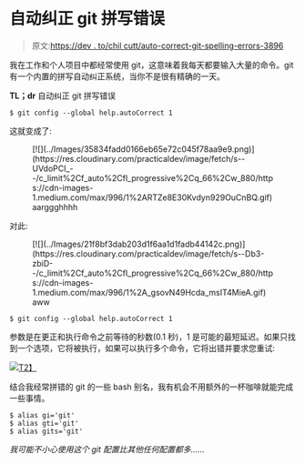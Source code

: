 # 自动纠正 git 拼写错误

> 原文:[https://dev . to/chil cutt/auto-correct-git-spelling-errors-3896](https://dev.to/chilcutt/auto-correct-git-spelling-mistakes-3896)

我在工作和个人项目中都经常使用 git，这意味着我每天都要输入大量的命令。git 有一个内置的拼写自动纠正系统，当你不是很有精确的一天。

**TL；dr** 自动纠正 git 拼写错误

```
$ git config --global help.autoCorrect 1 
```

这就变成了:

<figure>[![](../Images/35834fadd0166eb65e72c045f78aa9e9.png)](https://res.cloudinary.com/practicaldev/image/fetch/s--UVdoPCI_--/c_limit%2Cf_auto%2Cfl_progressive%2Cq_66%2Cw_880/https://cdn-images-1.medium.com/max/996/1%2ARTZe8E30Kvdyn929OuCnBQ.gif)

<figcaption>aarggghhhh</figcaption>

</figure>

对此:

<figure>[![](../Images/21f8bf3dab203d1f6aa1d1fadb44142c.png)](https://res.cloudinary.com/practicaldev/image/fetch/s--Db3-zbiD--/c_limit%2Cf_auto%2Cfl_progressive%2Cq_66%2Cw_880/https://cdn-images-1.medium.com/max/996/1%2A_gsovN49Hcda_msIT4MieA.gif)

<figcaption>aww</figcaption>

</figure>

```
$ git config --global help.autoCorrect 1 
```

参数是在更正和执行命令之前等待的秒数(0.1 秒)，1 是可能的最短延迟。如果只找到一个选项，它将被执行，如果可以执行多个命令，它将出错并要求您重试:

[![](../Images/82ef7a3f17a286a0092adc25e7c26fa0.png)T2】](https://res.cloudinary.com/practicaldev/image/fetch/s--5UKq7kwY--/c_limit%2Cf_auto%2Cfl_progressive%2Cq_auto%2Cw_880/https://cdn-images-1.medium.com/max/996/1%2A0F0D-F4z2VNCvsDWTzUdGQ.png)

结合我经常拼错的 git 的一些 bash 别名，我有机会不用额外的一杯咖啡就能完成一些事情。

```
$ alias gi='git'
$ alias gti='git'
$ alias gits='git' 
```

*我可能不小心使用这个 git 配置比其他任何配置都多……*